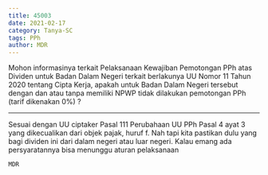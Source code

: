 ```yaml
---
title: 45003
date: 2021-02-17
category: Tanya-SC
tags: PPh
author: MDR
---
```


Mohon informasinya terkait Pelaksanaan Kewajiban Pemotongan PPh atas Dividen untuk Badan Dalam Negeri terkait berlakunya UU Nomor 11 Tahun 2020 tentang Cipta Kerja, apakah untuk Badan Dalam Negeri tersebut dengan dan atau tanpa memiliki NPWP tidak dilakukan pemotongan PPh (tarif dikenakan 0%) ?

---

Sesuai dengan UU ciptaker Pasal 111 Perubahaan UU PPh Pasal 4 ayat 3 yang dikecualikan dari objek pajak, huruf f. Nah tapi kita pastikan dulu yang bagi dividen ini dari dalam negeri atau luar negeri. Kalau emang ada persyaratannya bisa menunggu aturan pelaksanaan

`MDR`
